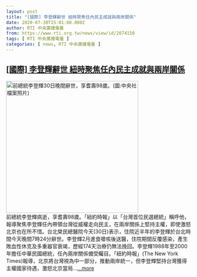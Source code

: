 ```yaml
---
layout: post
title: "[國際] 李登輝辭世 紐時聚焦任內民主成就與兩岸關係"
date: 2020-07-30T15:01:08.000Z
author: RTI 中央廣播電臺
from: https://www.rti.org.tw/news/view/id/2074150
tags: [ RTI 中央廣播電臺 ]
categories: [ news, RTI 中央廣播電臺 ]
---
```

<!--1596121268000-->
[[國際] 李登輝辭世 紐時聚焦任內民主成就與兩岸關係](https://www.rti.org.tw/news/view/id/2074150)
------

<div>
<img src="https://static.rti.org.tw/assets/thumbnails/2020/07/30/d8129a1bc0ae478f6546986e65320fdb.jpg" width="360" alt="前總統李登輝30日晚間辭世，享耆壽98歲。(圖:中央社檔案照片)" title="前總統李登輝30日晚間辭世，享耆壽98歲。(圖:中央社檔案照片)"><br>前總統李登輝病逝，享耆壽98歲。「紐約時報」以「台灣首位民選總統」稱呼他，報導聚焦李登輝任內帶領台灣從威權走向民主，在兩岸關係上堅持主權，即使激怒北京也在所不惜。台北榮民總醫院今天(30日)表示，住院近半年的李登輝於台北時間今天晚間7時24分辭世。李登輝2月進食嗆咳後送醫，住院期間反覆感染，產生敗血性休克及多重器官衰竭，歷經174天治療仍無法挽回。李登輝1988年至2000年擔任中華民國總統，任內兩岸關係備受矚目。「紐約時報」(The New York Times)報導，北京將台灣視為中一部分，推動兩岸統一，但李登輝堅持台灣獲得主權國家待遇，激怒北京當局...<a target="_blank" href="https://www.rti.org.tw/news/view/id/2074150">...more</a>
</div>
